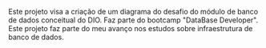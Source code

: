 Este projeto visa a criação de um diagrama do desafio do módulo de banco de dados conceitual do DIO.
Faz parte do bootcamp "DataBase Developer".
Este projeto faz parte do meu avanço nos estudos sobre infraestrutura de banco de dados.
